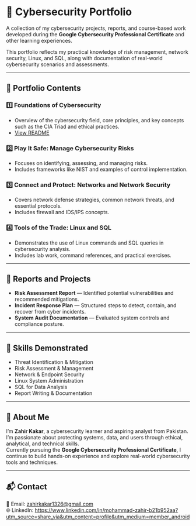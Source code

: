 # 🧠 Cybersecurity Portfolio

A collection of my cybersecurity projects, reports, and course-based work developed during the **Google Cybersecurity Professional Certificate** and other learning experiences.  

This portfolio reflects my practical knowledge of risk management, network security, Linux, and SQL, along with documentation of real-world cybersecurity scenarios and assessments.

---

## 📂 Portfolio Contents

### 1️⃣ Foundations of Cybersecurity
- Overview of the cybersecurity field, core principles, and key concepts such as the CIA Triad and ethical practices.  
- [View README](./01-foundations-of-cybersecurity/README.md)

### 2️⃣ Play It Safe: Manage Cybersecurity Risks
- Focuses on identifying, assessing, and managing risks.  
- Includes frameworks like NIST and examples of control implementation.

### 3️⃣ Connect and Protect: Networks and Network Security
- Covers network defense strategies, common network threats, and essential protocols.  
- Includes firewall and IDS/IPS concepts.

### 4️⃣ Tools of the Trade: Linux and SQL
- Demonstrates the use of Linux commands and SQL queries in cybersecurity analysis.  
- Includes lab work, command references, and practical exercises.

---

## 🧾 Reports and Projects
- **Risk Assessment Report** — Identified potential vulnerabilities and recommended mitigations.  
- **Incident Response Plan** — Structured steps to detect, contain, and recover from cyber incidents.  
- **System Audit Documentation** — Evaluated system controls and compliance posture.

---

## 🧠 Skills Demonstrated
- Threat Identification & Mitigation  
- Risk Assessment & Management  
- Network & Endpoint Security  
- Linux System Administration  
- SQL for Data Analysis  
- Report Writing & Documentation  

---

## 💬 About Me
I’m **Zahir Kakar**, a cybersecurity learner and aspiring analyst from Pakistan.  
I’m passionate about protecting systems, data, and users through ethical, analytical, and technical skills.  
Currently pursuing the **Google Cybersecurity Professional Certificate**, I continue to build hands-on experience and explore real-world cybersecurity tools and techniques.

---

## 📬 Contact
📧 Email: zahirkakar1326@gmail.com  
🌐 LinkedIn: https://www.linkedin.com/in/mohammad-zahir-b21b952aa?utm_source=share_via&utm_content=profile&utm_medium=member_android

